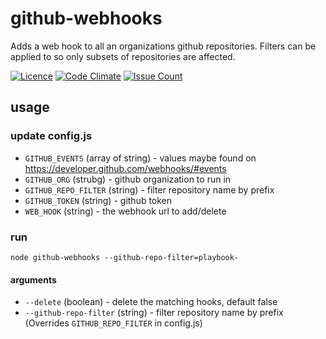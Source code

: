 # github-webhooks
Adds a web hook to all an organizations github repositories.  Filters can be applied to so only subsets of repositories are affected.

[![Licence](https://img.shields.io/badge/Licence-ISC-blue.svg)](https://opensource.org/licenses/ISC) [![Code Climate](https://codeclimate.com/github/stevenharradine/github-webhooks/badges/gpa.svg)](https://codeclimate.com/github/stevenharradine/github-webhooks) [![Issue Count](https://codeclimate.com/github/stevenharradine/github-webhooks/badges/issue_count.svg)](https://codeclimate.com/github/stevenharradine/github-webhooks)

## usage
### update config.js
 * `GITHUB_EVENTS` (array of string) - values maybe found on https://developer.github.com/webhooks/#events
 * `GITHUB_ORG` (strubg) - github organization to run in
 * `GITHUB_REPO_FILTER` (string) - filter repository name by prefix
 * `GITHUB_TOKEN` (string) - github token
 * `WEB_HOOK` (string) - the webhook url to add/delete

### run
```
node github-webhooks --github-repo-filter=playbook-
```
#### arguments
 * `--delete` (boolean) - delete the matching hooks, default false
 * `--github-repo-filter` (string) - filter repository name by prefix (Overrides `GITHUB_REPO_FILTER` in config.js)
